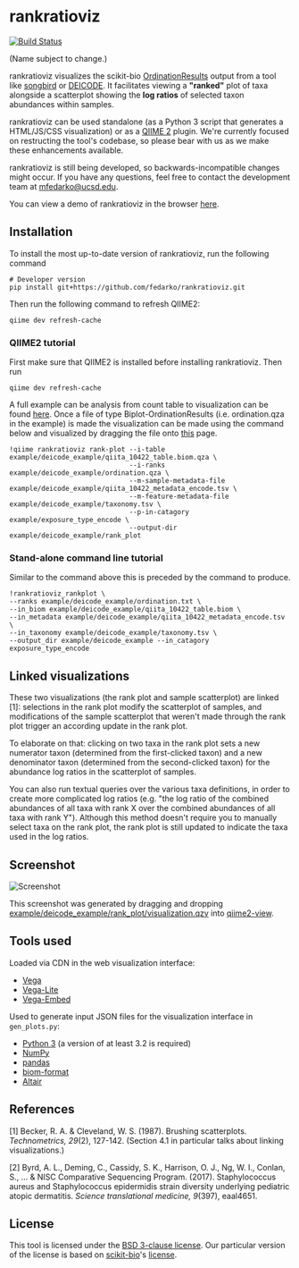 # rankratioviz
[![Build Status](https://travis-ci.org/fedarko/rankratioviz.svg?branch=master)](https://travis-ci.org/fedarko/rankratioviz)

(Name subject to change.)

rankratioviz visualizes the scikit-bio [OrdinationResults](http://scikit-bio.org/docs/latest/generated/skbio.stats.ordination.OrdinationResults.html) output from a tool like
[songbird](https://github.com/mortonjt/songbird) or
[DEICODE](https://github.com/cameronmartino/DEICODE). It facilitates viewing
a __"ranked"__ plot of taxa alongside a scatterplot showing the __log ratios__ of
selected taxon abundances within samples.

rankratioviz can be used standalone (as a Python 3 script that generates a
HTML/JS/CSS visualization) or as a [QIIME 2](https://qiime2.org/) plugin. We're
currently focused on restructing the tool's codebase, so please bear with us as
we make these enhancements available.

rankratioviz is still being developed, so backwards-incompatible changes might
occur. If you have any questions, feel free to contact the development team at
[mfedarko@ucsd.edu](mailto:mfedarko@ucsd.edu).

You can view a demo of rankratioviz in the browser [here](https://fedarko.github.io/rrv/).

## Installation

To install the most up-to-date version of rankratioviz, run the following command
```
# Developer version
pip install git+https://github.com/fedarko/rankratioviz.git
```
Then run the following command to refresh QIIME2:

```
qiime dev refresh-cache
```

### QIIME2 tutorial

First make sure that QIIME2 is installed before installing rankratioviz. Then run

```
qiime dev refresh-cache
```

A full example can be analysis from count table to visualization can be found [here](https://github.com/cameronmartino/rankratioviz/blob/master/example/deicode.ipynb). Once a file of type Biplot-OrdinationResults (i.e. ordination.qza in the example) is made the visualization can be made using the command below and visualized by dragging the file onto [this](https://view.qiime2.org/) page. 

```
!qiime rankratioviz rank-plot --i-table example/deicode_example/qiita_10422_table.biom.qza \
                              --i-ranks example/deicode_example/ordination.qza \
                              --m-sample-metadata-file example/deicode_example/qiita_10422_metadata_encode.tsv \
                              --m-feature-metadata-file example/deicode_example/taxonomy.tsv \
                              --p-in-catagory example/exposure_type_encode \
                              --output-dir example/deicode_example/rank_plot
```

### Stand-alone command line tutorial

Similar to the command above this is preceded by the command to produce.

```
!rankratioviz_rankplot \
--ranks example/deicode_example/ordination.txt \
--in_biom example/deicode_example/qiita_10422_table.biom \
--in_metadata example/deicode_example/qiita_10422_metadata_encode.tsv \
--in_taxonomy example/deicode_example/taxonomy.tsv \
--output_dir example/deicode_example --in_catagory exposure_type_encode
```

## Linked visualizations
These two visualizations (the rank plot and sample scatterplot) are linked [1]:
selections in the rank plot modify the scatterplot of samples, and
modifications of the sample scatterplot that weren't made through the rank plot
trigger an according update in the rank plot.

To elaborate on that: clicking on two taxa in the rank plot sets a new
numerator taxon (determined from the first-clicked taxon) and a new denominator
taxon (determined from the second-clicked taxon) for the abundance log ratios
in the scatterplot of samples.

You can also run textual queries over the various taxa definitions, in order to
create more complicated log ratios
(e.g. "the log ratio of the combined abundances of all
taxa with rank X over the combined abundances of all taxa with rank Y").
Although this method doesn't require you to manually select taxa on the rank
plot, the rank plot is still updated to indicate the taxa used in the log
ratios.

## Screenshot

![Screenshot](https://github.com/cameronmartino/rankratioviz/blob/master/screenshots/genera.png)

This screenshot was generated by dragging and dropping [example/deicode_example/rank_plot/visualization.qzv](https://github.com/cameronmartino/rankratioviz/blob/master/example/deicode_example/rank_plot/visualization.qzv) into [qiime2-view](https://view.qiime2.org/).

## Tools used

Loaded via CDN in the web visualization interface:
- [Vega](https://vega.github.io/vega/)
- [Vega-Lite](https://vega.github.io/vega-lite/)
- [Vega-Embed](https://github.com/vega/vega-embed)

Used to generate input JSON files for the visualization interface in
`gen_plots.py`:
- [Python 3](https://www.python.org/) (a version of at least 3.2 is required)
- [NumPy](http://www.numpy.org/)
- [pandas](https://pandas.pydata.org/)
- [biom-format](http://biom-format.org/)
- [Altair](https://altair-viz.github.io/)

## References

[1] Becker, R. A. & Cleveland, W. S. (1987). Brushing scatterplots. _Technometrics, 29_(2), 127-142. (Section 4.1 in particular talks about linking visualizations.)

[2] Byrd, A. L., Deming, C., Cassidy, S. K., Harrison, O. J., Ng, W. I., Conlan, S., ... & NISC Comparative Sequencing Program. (2017). Staphylococcus aureus and Staphylococcus epidermidis strain diversity underlying pediatric atopic dermatitis. _Science translational medicine, 9_(397), eaal4651.

## License

This tool is licensed under the [BSD 3-clause license](https://en.wikipedia.org/wiki/BSD_licenses#3-clause_license_(%22BSD_License_2.0%22,_%22Revised_BSD_License%22,_%22New_BSD_License%22,_or_%22Modified_BSD_License%22)).
Our particular version of the license is based on [scikit-bio](https://github.com/biocore/scikit-bio)'s [license](https://github.com/biocore/scikit-bio/blob/master/COPYING.txt).
